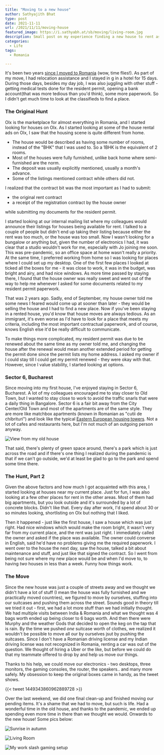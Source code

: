 ```yaml
---
title: "Moving to a new house"
author: Sathyajith Bhat
type: post
date: 2021-11-11
url: /2021/11/11/moving-house
featured_image: https://i.sathyabh.at/sb/moving/living-room.jpg
description: Small post on my experience finding a new house to rent as a foreigner in Romania.
categories: 
  - Life
tags:
  - Romania

---
```


It's been two years [since I moved to Romania](/2020/01/08/salut-bucharest/) (wow, time flies!). As part of my move, I had relocation assistance and I stayed in g in a hotel for 15 days. During those days, besides my day job, I was also juggling with other stuff - getting medical tests done for the resident permit, opening a bank account(that was more tedious than you'd think), some more paperwork. So I didn't get much time to look at the classifieds to find a place.

### The Original Hunt

Olx is the marketplace for almost everything in Romania, and I started looking for houses on Olx. As I started looking at some of the house rental ads on Olx, I saw that the housing scene is quite different from home. 

- The house would be described as having some number of rooms, instead of the "BHK" that I was used to. So a 1BHK is the equivalent of 2 rooms.
- Most of the houses were fully furnished, unlike back home where semi-furnished are the norm. 
- The deposit was usually explicitly mentioned, usually a month's advance. 
- Some of the listings mentioned contract while others did not.

I realized that the contract bit was the most important as I had to submit:

- the original rent contract 
- a receipt of the registration contract by the house owner 

while submitting my documents for the resident permit. 

I started looking at our internal mailing list where my colleagues would announce their listings for houses being available for rent. I talked to a couple of people but didn't end up taking their listing because either the rent was too much, or the house was too small. Now I wasn't looking for a bungalow or anything but, given the number of electronics I had, it was clear that a studio wouldn't work for me, especially with Jo joining me soon. 
This was pre-pandemic, so an office space at home wasn't really a priority. At the same time, I preferred working from home so I was looking for places where I could set up my desktop. One of the first few places I looked at ticked all the boxes for me - it was close to work,  it was in the budget, was bright and airy, and had nice windows. As more time passed by staying there, I found that the house owner was really sweet and went out of the way to help me whenever I asked for some documents related to my resident permit paperwork. 

That was 2 years ago. Sadly, end of September, my house owner told me some news I feared would come up at sooner than later - they would be selling the house and I had to find a new place.  Now if you've been staying in a rented house, you'd know that house moves are always tedious. As an immigrant, it's even worse as I'd have to look for a place that meets my criteria, including the most important contractual paperwork, and of course, knows English else it'd be really difficult to communicate.

To make things more complicated, my resident permit was due to be renewed about the same time as my owner told me, and changing the house after the renewal would mean another extended period for getting the permit done since the permit lists my home address. I asked my owner if I could stay till I could get my permit renewed - they were okay with that. However, since I value stability, I started looking at options.

### Sector 6, Bucharest

Since moving into my first house, I've enjoyed staying in Sector 6, Bucharest. A lot of my colleagues encouraged me to stay closer to Old Town, but I wanted to stay close to work to avoid the traffic snarls that were a daily thing in Bangalore. Sector 6 is a fair bit away from the City Center/Old Town and most of the apartments are of the same style. They are more like matchbox apartments (known in Romanian as "cutii de chibrituri") and look like the typical [Eastern European housing towers](https://en.wikipedia.org/wiki/Panelak). Not a lot of cafes and restaurants here, but I'm not much of an outgoing person anyway. 

![View from my old house](https://i.sathyabh.at/sb/moving/old-house.jpg)

That said, there's plenty of green space around, there's a park which is just across the road and if there's one thing I realized during the pandemic is that if we can't go outside, we'd at least be glad to go to the park and spend some time there. 

### The Hunt, Part 2
Given the above factors and how much I got acquainted with this area, I started looking at houses near my current place. Just for fun, I was also looking at a few other places for rent in the other areas. Most of them had big apartments, but you look outside and it's surrounded by a lot of concrete blocks. Didn't like that. Every day after work, I'd spend about 30 or so minutes looking, shortlisting on Olx but nothing that I liked. 

Then it happened - just like the first house, I saw a house which was just right. Had nice windows which would make the room bright, it wasn't very far from my current place, and the rent was just right. I immediately called the owner and asked if the place was available. The owner could converse in English, said he'd have no problems giving me the required paperwork. I went over to the house the next day, saw the house, talked a bit about maintenance and stuff, and just like that signed the contract. So I went from being not sure where my new place would be and when I'd move to, to having *two* houses in less than a week. Funny how things work.

### The Move

Since the new house was just a couple of streets away and we thought we didn't have a lot of stuff (I mean the house was fully furnished and we practically moved countries), we figured to move by ourselves, stuffing into our suitcases and pushing them across the street.
Sounds good in theory till we tried it out - first, we had a lot more stuff than we had initially thought. 
We had multiple visits between India & Romania and what we thought was 4 bags worth ended up being closer to 6 bags worth. 
And then there were Murphy and the weather Gods that decided to open the keg on the tap that is rain. By the time we pushed _one_ suitcase worth of clothes, we realized it wouldn't be possible to move all our by ourselves jsut by pushing the suitcases. Since I don't have a Romanian driving license and my Indian driving license was not recognized in Romania, renting a car was out of the question. We thought of hiring a Uber or the like, but before we could do that my teammate offered to drop by and help us move our things.

Thanks to his help, we could move our electronics - two desktops, three monitors, the gaming consoles, the router, the speakers.. and many more safely. My obsession to keep the original boxes came in handy, as the tweet shows. 

{{< tweet 1449343860962889728 >}}

Over the last weekend, we did one final clean-up and finished moving our pending items. It's a shame that we had to move, but such is life. Had a wonderful time in the old house, and thanks to the pandemic, we ended up spending even more time in there than we thought we would. Onwards to the new house! Some pics below:

![Sunrise in autumn](https://i.sathyabh.at/sb/moving/sunrise.jpg)

![Living Room](https://i.sathyabh.at/sb/moving/living-room.jpg)

![My work slash gaming setup](https://i.sathyabh.at/sb/moving/work-setup.jpg)

